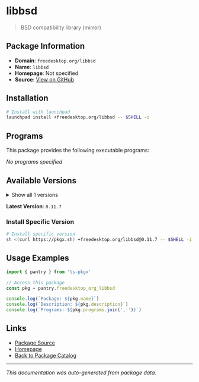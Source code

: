 # libbsd

> BSD compatibility library (mirror)

## Package Information

- **Domain**: `freedesktop.org/libbsd`
- **Name**: `libbsd`
- **Homepage**: Not specified
- **Source**: [View on GitHub](https://github.com/pkgxdev/pantry/tree/main/projects/freedesktop.org/libbsd/package.yml)

## Installation

```bash
# Install with launchpad
launchpad install +freedesktop.org/libbsd -- $SHELL -i
```

## Programs

This package provides the following executable programs:

*No programs specified*

## Available Versions

<details>
<summary>Show all 1 versions</summary>

- `0.11.7`

</details>

**Latest Version**: `0.11.7`

### Install Specific Version

```bash
# Install specific version
sh <(curl https://pkgx.sh) +freedesktop.org/libbsd@0.11.7 -- $SHELL -i
```

## Usage Examples

```typescript
import { pantry } from 'ts-pkgx'

// Access this package
const pkg = pantry.freedesktop_org_libbsd

console.log(`Package: ${pkg.name}`)
console.log(`Description: ${pkg.description}`)
console.log(`Programs: ${pkg.programs.join(', ')}`)
```

## Links

- [Package Source](https://github.com/pkgxdev/pantry/tree/main/projects/freedesktop.org/libbsd/package.yml)
- [Homepage](#)
- [Back to Package Catalog](../package-catalog.md)

---

*This documentation was auto-generated from package data.*
